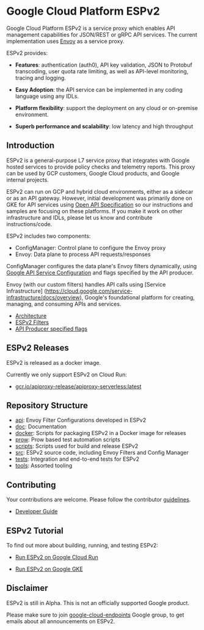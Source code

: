# Google Cloud Platform ESPv2

Google Cloud Platform ESPv2 is a service proxy which enables API
management capabilities for JSON/REST or gRPC API services. The current
implementation uses [Envoy](https://www.envoyproxy.io/) as a service proxy.

ESPv2 provides:

*   **Features**: authentication (auth0), API key validation, JSON to
    Protobuf transcoding, user quota rate limiting, as well as API-level monitoring, tracing and logging.

*   **Easy Adoption**: the API service can be implemented in any coding language
    using any IDLs.

*   **Platform flexibility**: support the deployment on any cloud or on-premise
    environment.

*   **Superb performance and scalability**: low latency and high throughput

## Introduction

ESPv2 is a general-purpose L7 service proxy that integrates with Google hosted
services to provide policy checks and telemetry reports. This proxy can be used by
GCP customers, Google Cloud products, and Google internal projects.

ESPv2 can run on GCP and hybrid cloud environments, either as a sidecar or as an API gateway.
However, initial development was primarily done on GKE for API services using [Open API
Specification](https://openapis.org/specification) so our instructions
and samples are focusing on these platforms. If you make it work on other
infrastructure and IDLs, please let us know and contribute instructions/code.

ESPv2 includes two components:

- ConfigManager: Control plane to configure the Envoy proxy
- Envoy: Data plane to process API requests/responses

ConfigManager configures the data plane's Envoy filters dynamically, using [Google API
Service Configuration](https://github.com/googleapis/googleapis/blob/master/google/api/service.proto)
and flags specified by the API producer.

Envoy (with our custom filters) handles API calls using [Service Infrastructure]
(https://cloud.google.com/service-infrastructure/docs/overview), Google's foundational
platform for creating, managing, and consuming APIs and services.

* [Architecture](/doc/architecture.png)
* [ESPv2 Filters](doc/filters.png)
* [API Producer specified flags](docker/generic/start_proxy.py)

## ESPv2 Releases

ESPv2 is released as a docker image.

Currently we only support ESPv2 on Cloud Run:

- [gcr.io/apiproxy-release/apiproxy-serverless:latest](https://gcr.io/apiproxy-release/apiproxy-serverless:latest)

## Repository Structure

* [api](/api): Envoy Filter Configurations developed in ESPv2
* [doc](/doc): Documentation
* [docker](/docker): Scripts for packaging ESPv2 in a Docker image for releases
* [prow](/prow): Prow based test automation scripts
* [scripts](/scripts): Scripts used for build and release ESPv2
* [src](/src): ESPv2 source code, including Envoy Filters and Config Manager
* [tests](/tests): Integration and end-to-end tests for ESPv2
* [tools](/third_party/tools): Assorted tooling

## Contributing

Your contributions are welcome. Please follow the contributor [guidelines](CONTRIBUTING.md).

* [Developer Guide](DEVELOPER.md)

## ESPv2 Tutorial

To find out more about building, running, and testing ESPv2:

* [Run ESPv2 on Google Cloud Run](/doc/apiproxy-on-cloudrun.md)

* [Run ESPv2 on Google GKE](/doc/apiproxy-on-k8s.md)

## Disclaimer

ESPv2 is still in Alpha. This is not an officially supported Google product.

Please make sure to join [google-cloud-endpoints](https://groups.google.com/forum/#!forum/google-cloud-endpoints) Google group, to get emails about all announcements on ESPv2.
